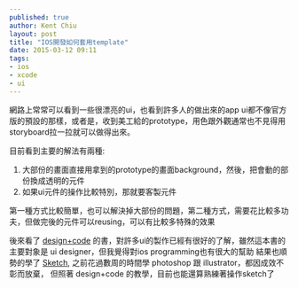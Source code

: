 ```yaml
---
published: true
author: Kent Chiu
layout: post
title: "IOS開發如何套用template"
date: 2015-03-12 09:11
tags: 
- ios
- xcode
- ui
---
```


網路上常常可以看到一些很漂亮的ui，也看到許多人的做出來的app ui都不像官方版的預設的那樣，或者是，收到美工給的prototype，用色跟外觀通常也不見得用storyboard拉一拉就可以做得出來。

目前看到主要的解法有兩種:

1. 大部份的畫面直接用拿到的prototype的畫面background，然後，把會動的部份換成透明的元件
2. 如果ui元件的操作比較特別，那就要客製元件

第一種方式比較簡單，也可以解決掉大部份的問題，第二種方式，需要花比較多功夫，但做完後的元件可以reusing，可以有比較多特殊的效果

後來看了 [design+code](https://designcode.io/) 的書，對許多ui的製作已經有很好的了解，雖然這本書的主要對象是 ui designer，但我覺得對ios programming也有很大的幫助
結果也順勢的學了 [Sketch](http://bohemiancoding.com/sketch/), 之前花過數周的時間學 photoshop 跟 illustrator，都因成效不彰而放棄，
但照著 design+code 的教學，目前也能還算熟練著操作sketch了